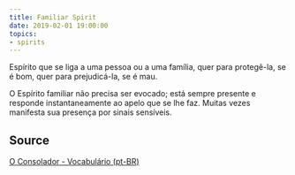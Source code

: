 ```yaml
---
title: Familiar Spirit
date: 2019-02-01 19:00:00
topics:
- spirits
---
```


Espírito que se liga a uma pessoa ou a uma família, quer para protegê-la, se é bom, 
quer para prejudicá-la, se é mau. 

O Espírito familiar não precisa ser evocado; está sempre presente e responde instantaneamente 
ao apelo que se lhe faz. Muitas vezes manifesta sua presença por sinais sensíveis.

## Source
[O Consolador - Vocabulário (pt-BR)](http://www.oconsolador.com.br/linkfixo/vocabulario/principal.html)


